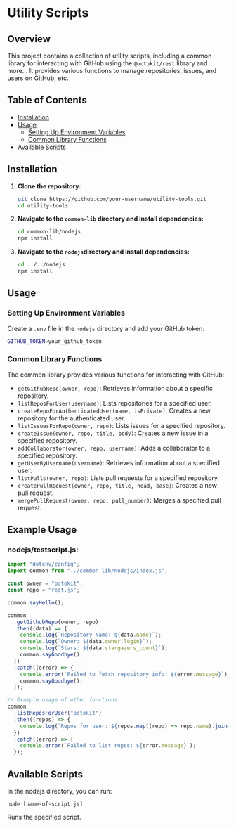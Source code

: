 # Utility Scripts

## Overview

This project contains a collection of utility scripts, including a common library for interacting with GitHub using the `@octokit/rest` library and more... It provides various functions to manage repositories, issues, and users on GitHub, etc.

## Table of Contents

- [Installation](#installation)
- [Usage](#usage)
  - [Setting Up Environment Variables](#setting-up-environment-variables)
  - [Common Library Functions](#common-library-functions)
- [Available Scripts](#available-scripts)

## Installation

1. **Clone the repository:**

   ```sh
   git clone https://github.com/your-username/utility-tools.git
   cd utility-tools
   ```

2. **Navigate to the `common-lib` directory and install dependencies:**
   ```sh
   cd common-lib/nodejs
   npm install
   ```
3. **Navigate to the `nodejs`directory and install dependencies:**
   ```sh
   cd ../../nodejs
   npm install
   ```

## Usage

### Setting Up Environment Variables

Create a `.env` file in the `nodejs` directory and add your GitHub token:

```sh
GITHUB_TOKEN=your_github_token
```

### Common Library Functions

The common library provides various functions for interacting with GitHub:

- `getGithubRepo(owner, repo)`: Retrieves information about a specific repository.
- `listReposForUser(username)`: Lists repositories for a specified user.
- `createRepoForAuthenticatedUser(name, isPrivate)`: Creates a new repository for the authenticated user.
- `listIssuesForRepo(owner, repo)`: Lists issues for a specified repository.
- `createIssue(owner, repo, title, body)`: Creates a new issue in a specified repository.
- `addCollaborator(owner, repo, username)`: Adds a collaborator to a specified repository.
- `getUserByUsername(username)`: Retrieves information about a specified user.
- `listPulls(owner, repo)`: Lists pull requests for a specified repository.
- `createPullRequest(owner, repo, title, head, base)`: Creates a new pull request.
- `mergePullRequest(owner, repo, pull_number)`: Merges a specified pull request.

## Example Usage

### nodejs/testscript.js:

```js
import "dotenv/config";
import common from "../common-lib/nodejs/index.js";

const owner = "octokit";
const repo = "rest.js";

common.sayHello();

common
  .getGithubRepo(owner, repo)
  .then((data) => {
    console.log(`Repository Name: ${data.name}`);
    console.log(`Owner: ${data.owner.login}`);
    console.log(`Stars: ${data.stargazers_count}`);
    common.sayGoodbye();
  })
  .catch((error) => {
    console.error(`Failed to fetch repository info: ${error.message}`);
    common.sayGoodbye();
  });

// Example usage of other functions
common
  .listReposForUser("octokit")
  .then((repos) => {
    console.log(`Repos for user: ${repos.map((repo) => repo.name).join(", ")}`);
  })
  .catch((error) => {
    console.error(`Failed to list repos: ${error.message}`);
  });
```

## Available Scripts

In the nodejs directory, you can run:

```shell
node [name-of-script.js]
```

Runs the specified script.
